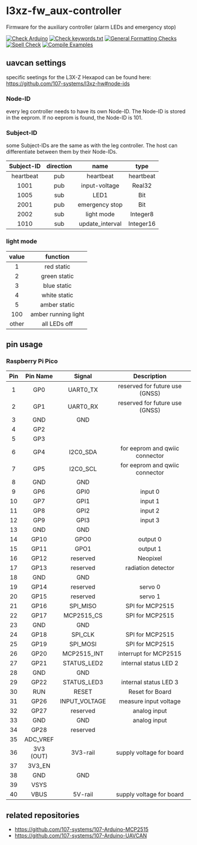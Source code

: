 # l3xz-fw_aux-controller
Firmware for the auxiliary controller (alarm LEDs and emergency stop)

[![Check Arduino](https://github.com/107-systems/l3xz-fw_aux-controller/actions/workflows/check-arduino.yml/badge.svg)](https://github.com/107-systems/l3xz-fw_aux-controller/actions/workflows/check-arduino.yml)
[![Check keywords.txt](https://github.com/107-systems/l3xz-fw_aux-controller/actions/workflows/check-keywords-txt.yml/badge.svg)](https://github.com/107-systems/l3xz-fw_aux-controller/actions/workflows/check-keywords-txt.yml)
[![General Formatting Checks](https://github.com/107-systems/l3xz-fw_aux-controller/workflows/General%20Formatting%20Checks/badge.svg)](https://github.com/107-systems/l3xz-fw_aux-controller/actions?workflow=General+Formatting+Checks)
[![Spell Check](https://github.com/107-systems/l3xz-fw_aux-controller/workflows/Spell%20Check/badge.svg)](https://github.com/107-systems/l3xz-fw_aux-controller/actions?workflow=Spell+Check)
[![Compile Examples](https://github.com/107-systems/l3xz-fw_aux-controller/workflows/Compile/badge.svg)](https://github.com/107-systems/l3xz-fw_aux-controller/actions?workflow=Compile)

## uavcan settings

specific seetings for the L3X-Z Hexapod can be found here: https://github.com/107-systems/l3xz-hw#node-ids

### Node-ID

every leg controller needs to have its own Node-ID. The Node-ID is stored in the eeprom. If no eeprom is found, the Node-ID is 101.

### Subject-ID

some Subject-IDs are the same as with the leg controller. The host can differentiate between them by their Node-IDs.

| **Subject-ID** | **direction** | **name**          | **type**    |
|:--------------:|:-------------:|:-----------------:|:-----------:|
| heartbeat      | pub           | heartbeat         | heartbeat   |
| 1001           | pub           | input-voltage     | Real32      |
| 1005           | sub           | LED1              | Bit         |
| 2001           | pub           | emergency stop    | Bit         |
| 2002           | sub           | light mode        | Integer8    |
| 1010           | sub           | update_interval   | Integer16   |

### light mode

| **value** | **function**        |
|:---------:|:-------------------:|
| 1         | red static          |
| 2         | green static        |
| 3         | blue static         |
| 4         | white static        |
| 5         | amber static        |
| 100       | amber running light |
| other     | all LEDs off        |

## pin usage

### Raspberry Pi Pico 

| **Pin** | **Pin Name** | **Signal**    | **Description**                  |
|:-------:|:------------:|:-------------:|:--------------------------------:|
| 1       | GP0          | UART0_TX      | reserved for future use (GNSS)   |
| 2       | GP1          | UART0_RX      | reserved for future use (GNSS)   |
| 3       | GND          | GND           |                                  |
| 4       | GP2          |               |                                  |
| 5       | GP3          |               |                                  |
| 6       | GP4          | I2C0_SDA      | for eeprom and qwiic connector   |
| 7       | GP5          | I2C0_SCL      | for eeprom and qwiic connector   |
| 8       | GND          | GND           |                                  |
| 9       | GP6          | GPI0          | input 0                          |
| 10      | GP7          | GPI1          | input 1                          |
| 11      | GP8          | GPI2          | input 2                          |
| 12      | GP9          | GPI3          | input 3                          |
| 13      | GND          | GND           |                                  |
| 14      | GP10         | GPO0          | output 0                         |
| 15      | GP11         | GPO1          | output 1                         |
| 16      | GP12         | reserved      | Neopixel                         |
| 17      | GP13         | reserved      | radiation detector               |
| 18      | GND          | GND           |                                  |
| 19      | GP14         | reserved      | servo 0                          |
| 20      | GP15         | reserved      | servo 1                          |
| 21      | GP16         | SPI_MISO      | SPI for MCP2515                  |
| 22      | GP17         | MCP2515_CS    | SPI for MCP2515                  |
| 23      | GND          | GND           |                                  |
| 24      | GP18         | SPI_CLK       | SPI for MCP2515                  |
| 25      | GP19         | SPI_MOSI      | SPI for MCP2515                  |
| 26      | GP20         | MCP2515_INT   | interrupt for MCP2515            |
| 27      | GP21         | STATUS_LED2   | internal status LED 2            |
| 28      | GND          | GND           |                                  |
| 29      | GP22         | STATUS_LED3   | internal status LED 3            |
| 30      | RUN          | RESET         | Reset for Board                  |
| 31      | GP26         | INPUT_VOLTAGE | measure input voltage            |
| 32      | GP27         | reserved      | analog input                     |
| 33      | GND          | GND           | analog input                     |
| 34      | GP28         | reserved      |                                  |
| 35      | ADC_VREF     |               |                                  |
| 36      | 3V3 (OUT)    | 3V3-rail      | supply voltage for board         |
| 37      | 3V3_EN       |               |                                  |
| 38      | GND          | GND           |                                  |
| 39      | VSYS         |               |                                  |
| 40      | VBUS         | 5V-rail       | supply voltage for board         |

## related repositories
* https://github.com/107-systems/107-Arduino-MCP2515
* https://github.com/107-systems/107-Arduino-UAVCAN
